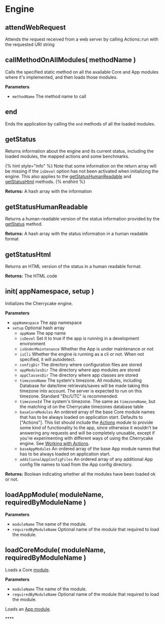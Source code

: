 # Engine

## attendWebRequest

Attends the request received from a web server by calling Actions::run with the requested URI string

## callMethodOnAllModules\( methodName \)

Calls the specified static method on all the available Core and App modules where it's implemented, and then loads those modules.

**Parameters**

* `methodName` The method name to call

## end

Ends the application by calling the `end` methods of all the loaded modules.

## getStatus

Returns information about the engine and its current status, including the loaded modules, the mapped actions and some benchmarks.

{% hint style="info" %}
Note that some information on the return array will be missing if the `isDevel` option has not been activated when initializing the engine. This also applies to the [getStatusHumanReadable](engine.md#getstatushumanreadable) and [getStatusHtml](engine.md#getstatushtml) methods.
{% endhint %}

**Returns:** A hash array with the information

## getStatusHumanReadable

Returns a human-readable version of the status information provided by the [getStatus](engine.md#getstatus) method.

**Returns:** A hash array with the status information in a human readable format

## getStatusHtml

Returns an HTML version of the status in a human readable format.

**Returns:** The HTML code

## init\( appNamespace, setup \)

Initializes the Cherrycake engine.

**Parameters**

* `appNamespace` The app namespace
* `setup` Optional hash array
  * `appName` The app name
  * `isDevel` Set it to true if the app is running in a development environment
  * `isUnderMaintenance` Whether the App is under maintenance or not
  * `isCli` Whether the engine is running as a cli or not. When not specified, it will autodetect.
  * `configDir` The directory where configuration files are stored
  * `appModulesDir` The directory where app modules are stored
  * `appClassesDir` The directory where app classes are stored
  * `timezoneName` The system's timezone. All modules, including Database for date/time retrievals/saves will be made taking this timezone into account. The server is expected to run on this timezone. Standard "Etc/UTC" is recommended.
  * `timezoneId` The system's timezone. The same as `timezoneName`, but the matching id on the Cherrycake timezones database table
  * `baseCoreModules` An ordered array of the base Core module names that has to be always loaded on application start. Defaults to \["Actions"\]. This list should include the [Actions](../core-modules/actions-1/actions.md) module to provide some kind of functionality to the app, since otherwise it wouldn't be answering any requests and will be completely unusable, except if you're experimenting with different ways of using the Cherrycake engine. See [Working with Actions](../../guide/working-with-actions.md).
  * `baseAppModules` An ordered array of the base App module names that has to be always loaded on application start.
  * `additionalAppConfigFiles` An ordered array of any additional App config file names to load from the App config directory.

**Returns:** Boolean indicating whether all the modules have been loaded ok or not.

## loadAppModule\( moduleName, requiredByModuleName \)

**Parameters**

* `moduleName` The name of the module.
* `requiredByModuleName` Optional name of the module that required to load the module.

## loadCoreModule\( moduleName, requiredByModuleName \)

Loads a Core [module](../../guide/working-with-modules.md).

**Parameters**

* `moduleName` The name of the module.
* `requiredByModuleName` Optional name of the module that required to load the module.

Loads an [App module](../../architecture/modules.md).

\*\*\*\*



